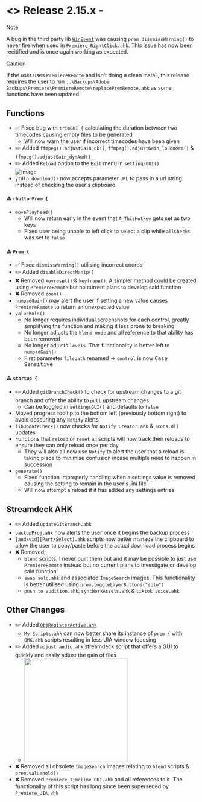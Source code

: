 # <> Release 2.15.x - 
> [!Note]
> A bug in the third party lib [`WinEvent`](<https://github.com/Descolada/AHK-v2-libraries/issues/15>) was causing `prem.dissmissWarning()` to never fire when used in `Premiere_RightClick.ahk`. This issue has now been recitified and is once again working as expected.

> [!Caution]
> If the user uses `PremiereRemote` and isn't doing a clean install, this release requires the user to run `..\Backups\Adobe Backups\Premiere\PremiereRemote\replacePremRemote.ahk` as some functions have been updated.

## Functions
- ✅ Fixed bug with `trimGUI {` calculating the duration between two timecodes causing empty files to be generated
    - Will now warn the user if incorrect timecodes have been given
- ✏️ Added `ffmpeg().adjustGain_db()`, `ffmpeg().adjustGain_loudnorm()` & `ffmpeg().adjustGain_dynAud()`
- ✏️ Added `Reload` option to the `Exit` menu in `settingsGUI()`  
![image](https://github.com/user-attachments/assets/2ee0243d-9ad4-45b4-8591-3207a5bd1b5a)  
- `ytdlp.download()` now accepts parameter `URL` to pass in a url string instead of checking the user's clipboard

#### ⚠️ `rbuttonPrem {`
- `movePlayhead()`
    - Will now return early in the event that `A_ThisHotkey` gets set as two keys
    - Fixed user being unable to left click to select a clip while `allChecks` was set to `false`

#### ⚠️ `Prem {`
- ✅ Fixed `dismissWarning()` utilising incorrect coords
- ✏️ Added `disableDirectManip()`
- ❌ Removed `keyreset()` & `keyframe()`. A simpler method could be created using `PremiereRemote` but no current plans to develop said function
- ❌ Removed `zoom()`
- `numpadGain()` may alert the user if setting a new value causes `PremiereRemote` to return an unexpected value
- `valuehold()`
    - No longer requires individual screenshots for each control, greatly simplifying the function and making it less prone to breaking
    - No longer adjusts the `blend mode` and all reference to that ability has been removed
    - No longer adjusts `levels`. That functionality is better left to `numpadGain()`
    - First parameter `filepath` renamed => `control` is now <kbd>Case Sensitive</kbd>

#### ⚠️ `startup {`
- ✏️ Added `gitBranchCheck()` to check for upstream changes to a git branch and offer the ability to `pull` upstream changes
    - Can be toggled in `settingsGUI()` and defaults to `false`
- Moved progress tooltip to the bottom left (previously bottom right) to avoid obscuring any `Notify` alerts
- `libUpdateCheck()` now checks for `Notify Creator.ahk` & `Icons.dll` updates
- Functions that `reload` or `reset` all scripts will now track their reloads to ensure they can only reload once per day
    - They will also all now use `Notify` to alert the user that a reload is taking place to minimise confusion incase multiple need to happen in succession
- `generate()`
    - Fixed function improperly handling when a settings value is removed causing the setting to remain in the user's .ini file
    - Will now attempt a reload if it has added any settings entries

## Streamdeck AHK
- ✏️ Added `updateGitBranch.ahk`
- `backupProj.ahk` now alerts the user once it begins the backup process
- `[aud/vid][Part/Select].ahk` scripts now better manage the clipboard to allow the user to copy/paste before the actual download process begins
- ❌ Removed;
    - `blend` scripts. I never built them out and it may be possible to just use `PremiereRemote` instead but no current plans to investigate or develop said function
    - `swap solo.ahk` and associated `ImageSearch` images. This functionality is better utilised using `prem.toggleLayerButtons("solo")`
    - `push to audition.ahk`, `syncWorkAssets.ahk` & `tiktok voice.ahk`

## Other Changes
- ✏️ Added [`ObjRegisterActive.ahk`](<https://www.autohotkey.com/boards/viewtopic.php?f=6&t=6148&sid=79f2a3736ebcc2c9b88842b5a5145d27&start=40>)
    - `My Scripts.ahk` can now better share its instance of `prem {` with `QMK.ahk` scripts resulting in less UIA window focusing
- ✏️ Added `adjust audio.ahk` streamdeck script that offers a GUI to quickly and easily adjust the gain of files  
    - <img src="https://github.com/user-attachments/assets/21633053-66d0-4573-950d-2a0eff825f2c" width="275"/>
- ❌ Removed all obsolete `ImageSearch` images relating to `blend` scripts & `prem.valuehold()`
- ❌ Removed `Premiere Timeline GUI.ahk` and all references to it. The functionality of this script has long since been superseded by `Premiere_UIA.ahk`
